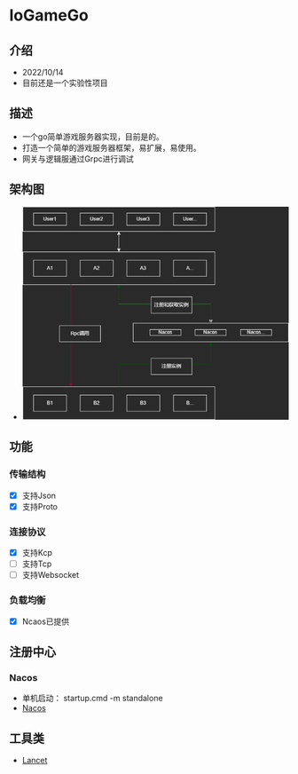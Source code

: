 # IoGameGo
## 介绍
- 2022/10/14
- 目前还是一个实验性项目

## 描述
- 一个go简单游戏服务器实现，目前是的。
- 打造一个简单的游戏服务器框架，易扩展，易使用。
- 网关与逻辑服通过Grpc进行调试

## 架构图
- ![struct.png](struct.png)

## 功能
### 传输结构
- [x] 支持Json
- [x] 支持Proto

### 连接协议
- [x] 支持Kcp
- [ ] 支持Tcp
- [ ] 支持Websocket

### 负载均衡
- [x] Ncaos已提供

## 注册中心  
### Nacos
- 单机启动： startup.cmd -m standalone
- [Nacos](https://nacos.io/zh-cn/docs/v2/quickstart/quick-start.html)

## 工具类
- [Lancet](https://github.com/duke-git/lancet/blob/main/README_zh-CN.md)
